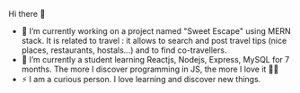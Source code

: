 Hi there 👋


- 🔭 I’m currently working on a project named "Sweet Escape" using MERN stack. It is related to travel : it allows to search and post travel tips (nice places, restaurants, hostals...) and to find co-travellers.
- 🌱 I’m currently a student learning Reactjs, Nodejs, Express, MySQL for 7 months. The more I discover programming in JS, the more I love it 👩‍💻
- ⚡ I am a curious person. I love learning and discover new things.

